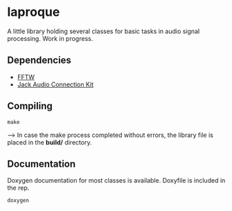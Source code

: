 # laproque

A little library holding several classes for basic tasks in audio signal processing.  Work in progress.

## Dependencies
* [FFTW](http://www.fftw.org/)
* [Jack Audio Connection Kit](http://www.jackaudio.org/)

## Compiling
`make`

--> In case the make process completed without errors, the library file is placed in the **build/** directory.

## Documentation
Doxygen documentation for most classes is available. Doxyfile is included in the rep.

`doxygen`
